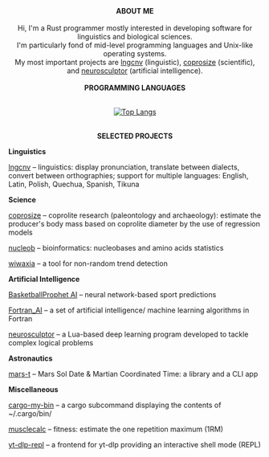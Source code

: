 <div align="center">
<b>ABOUT ME</b>
<br/>
<br/>
Hi, I'm a Rust programmer mostly interested in developing software for linguistics and biological sciences.<br/>
I'm particularly fond of mid-level programming languages and Unix-like operating systems.<br/>
My most important projects are <a href="https://github.com/piotrbajdek/lngcnv">lngcnv</a> (linguistic), <a href="https://github.com/piotrbajdek/coprosize">coprosize</a> (scientific),<br/>
and <a href="https://github.com/piotrbajdek/neurosculptor">neurosculptor</a> (artificial intelligence).
<br/>
<br/>
<b>PROGRAMMING LANGUAGES</b>
<br/>
<br/>

[![Top Langs](https://github-readme-stats.vercel.app/api/top-langs/?username=piotrbajdek&layout=donut&langs_count=20&hide_title=true)](https://github.com/anuraghazra/github-readme-stats)

<br/>
<b>SELECTED PROJECTS</b>
</div>

**Linguistics**

[lngcnv](https://github.com/piotrbajdek/lngcnv) – linguistics: display pronunciation, translate between dialects, convert between orthographies; support for multiple languages: English, Latin, Polish, Quechua, Spanish, Tikuna

**Science**

[coprosize](https://github.com/piotrbajdek/coprosize) – coprolite research (paleontology and archaeology): estimate the producer's body mass based on coprolite diameter by the use of regression models

[nucleob](https://github.com/piotrbajdek/nucleob) – bioinformatics: nucleobases and amino acids statistics

[wiwaxia](https://github.com/piotrbajdek/wiwaxia) – a tool for non-random trend detection

**Artificial Intelligence**

[BasketballProphet AI](https://github.com/piotrbajdek/BasketballProphet_AI) – neural network-based sport predictions

[Fortran_AI](https://github.com/piotrbajdek/Fortran_AI) – a set of artificial intelligence/ machine learning algorithms in Fortran

[neurosculptor](https://github.com/piotrbajdek/neurosculptor) – a Lua-based deep learning program developed to tackle complex logical problems

**Astronautics**

[mars-t](https://github.com/piotrbajdek/mars-t) – Mars Sol Date & Martian Coordinated Time: a library and a CLI app

**Miscellaneous**

[cargo-my-bin](https://github.com/piotrbajdek/cargo-my-bin) – a cargo subcommand displaying the contents of ~/.cargo/bin/

[musclecalc](https://github.com/piotrbajdek/musclecalc) – fitness: estimate the one repetition maximum (1RM)

[yt-dlp-repl](https://github.com/piotrbajdek/yt-dlp-repl) – a frontend for yt-dlp providing an interactive shell mode (REPL)
